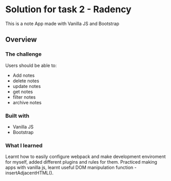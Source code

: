 # Solution for task 2 - Radency

This is a note App made with Vanilla JS and Bootstrap


## Overview

### The challenge

Users should be able to:

- Add notes
- delete notes
- update notes
- get notes
- filter notes
- archive notes

### Built with

- Vanilla JS
- Bootstrap

### What I learned

Learnt how to easily configure webpack and make development enviroment for myself, added different plugins and rules for them. Practiced making apps with vanilla js, learnt useful  DOM manipulation function - insertAdjacentHTML().


